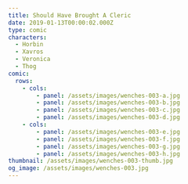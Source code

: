```yaml
---
title: Should Have Brought A Cleric
date: 2019-01-13T00:00:02.000Z
type: comic
characters:
  - Horbin
  - Xavros
  - Veronica
  - Thog
comic:
  rows:
    - cols:
        - panel: /assets/images/wenches-003-a.jpg
        - panel: /assets/images/wenches-003-b.jpg
        - panel: /assets/images/wenches-003-c.jpg
        - panel: /assets/images/wenches-003-d.jpg
    - cols:
        - panel: /assets/images/wenches-003-e.jpg
        - panel: /assets/images/wenches-003-f.jpg
        - panel: /assets/images/wenches-003-g.jpg
        - panel: /assets/images/wenches-003-h.jpg
thumbnail: /assets/images/wenches-003-thumb.jpg
og_image: /assets/images/wenches-003.jpg
---
```


